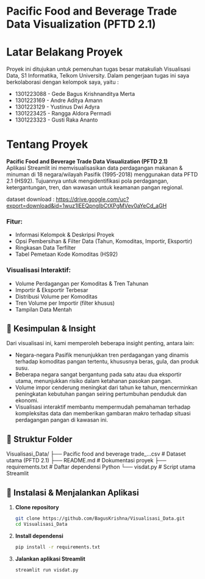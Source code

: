 # Pacific Food and Beverage Trade Data Visualization (PFTD 2.1)

# Latar Belakang Proyek
Proyek ini ditujukan untuk pemenuhan tugas besar matakuliah Visualisasi Data, S1 Informatika, Telkom University. Dalam pengerjaan tugas ini saya berkolaborasi dengan kelompok saya, yaitu : 

- 1301223088 - Gede Bagus Krishnanditya Merta  
- 1301223169 - Andre Aditya Amann  
- 1301223129 - Yustinus Dwi Adyra  
- 1301223425 - Rangga Aldora Permadi  
- 1301223323 - Gusti Raka Ananto  

# Tentang Proyek 
**Pacific Food and Beverage Trade Data Visualization (PFTD 2.1)**  
Aplikasi Streamlit ini memvisualisasikan data perdagangan makanan & minuman di 18 negara/wilayah Pasifik (1995-2018) menggunakan data PFTD 2.1 (HS92). Tujuannya untuk mengidentifikasi pola perdagangan, ketergantungan, tren, dan wawasan untuk keamanan pangan regional.

dataset download : https://drive.google.com/uc?export=download&id=1wuz1IEEQpngIbCtXPgMVev0aYeCd_aGH

### Fitur:
- Informasi Kelompok & Deskripsi Proyek  
- Opsi Pembersihan & Filter Data (Tahun, Komoditas, Importir, Eksportir)  
- Ringkasan Data Terfilter  
- Tabel Pemetaan Kode Komoditas (HS92)  

### Visualisasi Interaktif:
- Volume Perdagangan per Komoditas & Tren Tahunan  
- Importir & Eksportir Terbesar  
- Distribusi Volume per Komoditas  
- Tren Volume per Importir (filter khusus)  
- Tampilan Data Mentah  

## 📌 Kesimpulan & Insight
Dari visualisasi ini, kami memperoleh beberapa insight penting, antara lain:
- Negara-negara Pasifik menunjukkan tren perdagangan yang dinamis terhadap komoditas pangan tertentu, khususnya beras, gula, dan produk susu.
- Beberapa negara sangat bergantung pada satu atau dua eksportir utama, menunjukkan risiko dalam ketahanan pasokan pangan.
- Volume impor cenderung meningkat dari tahun ke tahun, mencerminkan peningkatan kebutuhan pangan seiring pertumbuhan penduduk dan ekonomi.
- Visualisasi interaktif membantu mempermudah pemahaman terhadap kompleksitas data dan memberikan gambaran makro terhadap situasi perdagangan pangan di kawasan ini.

## 📁 Struktur Folder

Visualisasi_Data/
├── Pacific food and beverage trade_...csv # Dataset utama (PFTD 2.1)
├── README.md # Dokumentasi proyek
├── requirements.txt # Daftar dependensi Python
└── visdat.py # Script utama Streamlit

## 🧰 Instalasi & Menjalankan Aplikasi

1. **Clone repository**  
   ```bash
   git clone https://github.com/BagusKrishna/Visualisasi_Data.git
   cd Visualisasi_Data

2. **Install dependensi**  
   ```bash
   pip install -r requirements.txt

3. **Jalankan aplikasi Streamlit**  
   ```bash
   streamlit run visdat.py